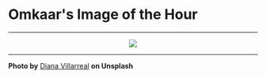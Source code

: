 # Omkaar's Image of the Hour

---

<div align="center">

<a href="https://unsplash.com/photos/a-woman-with-red-hair-looks-directly-into-the-camera-HidnqIKfw-Q">
  <img src="https://images.unsplash.com/photo-1747069334505-cf6815248cfe?crop=entropy&cs=tinysrgb&fit=max&fm=jpg&ixid=M3w3NjA2Nzh8MHwxfHJhbmRvbXx8fHx8fHx8fDE3NDk2MTgwMDB8&ixlib=rb-4.1.0&q=80&w=1080" style="max-width:100%; height:auto;">
</a>



</div>

---

**Photo by** [Diana Villarreal](https://unsplash.com/@dianaesvide) **on Unsplash**
